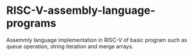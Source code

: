 # RISC-V-assembly-language-programs
Assemmly language implementation in RISC-V of basic program such as queue operation, string iteration and merge arrays. 
